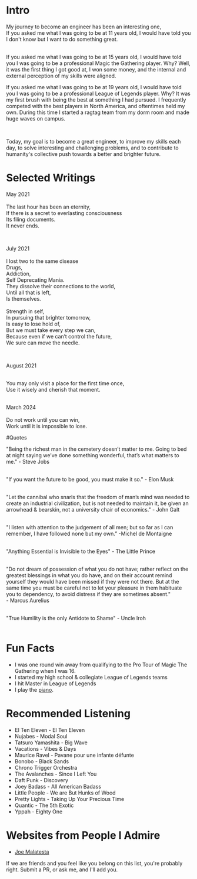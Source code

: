 # Intro

My journey to become an engineer has been an interesting one, 								
If you asked me what I was going to be at 11 years old, I would have told you I don't know but I want to do something great.

<br>
If you asked me what I was going to be at 15 years old, I would have told you I was going to be a professional Magic the Gathering player. Why? Well, it was the first thing I got good at, I won some money, and the internal and external perception of my skills were aligned.

<br>

If you asked me what I was going to be at 19 years old, I would have told you I was going to be a professional League of Legends player. Why? It was my first brush with being the best at something I had pursued. I frequently competed with the best players in North America, and oftentimes held my own. During this time I started a ragtag team from my dorm room and made huge waves on campus.

<br>

Today, my goal is to become a great engineer, to improve my skills each day, to solve interesting and challenging problems, and to contribute to humanity's collective push towards a better and brighter future.

# Selected Writings

May 2021 <br>
<br>
The last hour has been an eternity, <br>
If there is a secret to everlasting consciousness <br>
Its filing documents. <br>
It never ends. <br>

<br>

July 2021 <br>
<br>
I lost two to the same disease <br>
Drugs, <br>
Addiction, <br>
Self Deprecating Mania. <br>
They dissolve their connections to the world, <br>
Until all that is left, <br>
Is themselves. <br>
<br>
Strength in self, <br>
In pursuing that brighter tomorrow, <br>
Is easy to lose hold of, <br>
But we must take every step we can, <br>
Because even if we can’t control the future, <br>
We sure can move the needle. <br>

<br>

August 2021<br>
<br>

You may only visit a place for the first time once,<br>
Use it wisely and cherish that moment.<br>

<br>
March 2024 <br>
<br>
Do not work until you can win, <br>
Work until it is impossible to lose. <br>

#Quotes

"Being the richest man in the cemetery doesn’t matter to me. Going to bed at night saying we’ve done something wonderful, that’s what matters to me." - Steve Jobs<br>
<br>

"If you want the future to be good, you must make it so." - Elon Musk<br>
<br>

"Let the cannibal who snarls that the freedom of man’s mind was needed to create an industrial civilization, but is not needed to maintain it, be given an arrowhead & bearskin, not a university chair of economics." - John Galt<br>
<br>

"I listen with attention to the judgement of all men; but so far as I can remember, I have followed none but my own.” -Michel de Montaigne<br>
<br>


"Anything Essential is Invisible to the Eyes" - The Little Prince<br>
<br>

"Do not dream of possession of what you do not have; rather reflect on the greatest blessings in what you do have, and on their account remind yourself they would have been missed if they were not there. But at the same time you must be careful not to let your pleasure in them habituate you to dependency, to avoid distress if they are sometimes absent." <br>- Marcus Aurelius<br>
<br>

"True Humility is the only Antidote to Shame" - Uncle Iroh<br>
<br>



# Fun Facts

- I was one round win away from qualifying to the Pro Tour of Magic The Gathering when I was 16.
- I started my high school & collegiate League of Legends teams
- I hit Master in League of Legends
- I play the [piano](https://www.citibikenyc.com/).


# Recommended Listening

- El Ten Eleven - El Ten Eleven
- Nujabes - Modal Soul
- Tatsuro Yamashita - Big Wave
- Vacations - Vibes & Days
- Maurice Ravel - Pavane pour une infante défunte
- Bonobo - Black Sands
- Chrono Trigger Orchestra
- The Avalanches - Since I Left You
- Daft Punk - Discovery
- Joey Badass - All American Badass
- Little People - We are But Hunks of Wood
- Pretty Lights - Taking Up Your Precious Time
- Quantic - The 5th Exotic
- Yppah - Eighty One


# Websites from People I Admire

- [Joe Malatesta](https://www.joemmalatesta.com/)


If we are friends and you feel like you belong on this list, you're probably right. Submit a PR, or ask me, and I'll add you.
